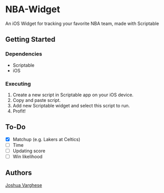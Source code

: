 # NBA-Widget
An iOS Widget for tracking your favorite NBA team, made with Scriptable

## Getting Started

### Dependencies

* Scriptable
* iOS

### Executing

1. Create a new script in Scriptable app on your iOS device.
2. Copy and paste script.
3. Add new Scriptable widget and select this script to run.
4. Profit!

## To-Do

- [x] Matchup (e.g. Lakers at Celtics)
- [ ] Time
- [ ] Updating score
- [ ] Win likelihood

## Authors

[Joshua Varghese](github.com/joshvarg)
